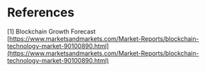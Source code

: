 # References

\[1\] Blockchain Growth Forecast [https://www.marketsandmarkets.com/Market-Reports/blockchain-technology-market-90100890.html](https://www.marketsandmarkets.com/Market-Reports/blockchain-technology-market-90100890.html)





